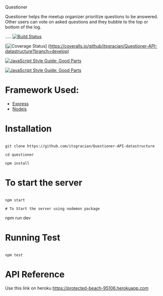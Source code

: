 Questioner

Questioner helps the meetup organizer prioritize questions to be answered.
Other users can vote on asked questions and they bubble to the top or bottom of the log.


.....
[![Build Status](https://travis-ci.com/itsgracian/Questioner-API-datastructure.svg?branch=develop)](https://travis-ci.com/itsgracian/Questioner-API-datastructure)


[![Coverage Status](https://coveralls.io/repos/github/itsgracian/Questioner-API-datastructure/badge.svg?branch=develop)]
(https://coveralls.io/github/itsgracian/Questioner-API-datastructure?branch=develop)


[![JavaScript Style Guide: Good Parts](https://img.shields.io/badge/code%20style-goodparts-brightgreen.svg?style=flat)](https://codeclimate.com/github/itsgracian/Questioner-API-datastructure?branch=develop "view this repo on code climate")

[![JavaScript Style Guide: Good Parts](https://img.shields.io/badge/code%20style-goodparts-brightgreen.svg?style=flat)](https://evening-sierra-90401.herokuapp.com/ "you can watch API Route on heroku")


# Framework Used:
* [Express](https://expressjs.com/)
* [Nodejs](https://nodejs.org/en/)

# Installation
```

git clone https://github.com/itsgracian/Questioner-API-datastructure

cd questioner

npm install

```
# To start the server
```

npm start

# To Start the server using nodemon package
```

npm run dev

# Running Test
```

npm test

```
# API Reference
Use this link on heroku https://protected-beach-95106.herokuapp.com

